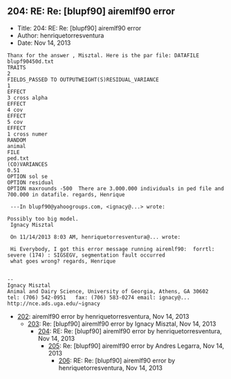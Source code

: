 ## 204: RE: Re: [blupf90] airemlf90 error

- Title: 204: RE: Re: [blupf90] airemlf90 error
- Author: henriquetorresventura
- Date: Nov 14, 2013
```
Thanx for the answer , Misztal. Here is the par file: DATAFILE
blupf90450d.txt
TRAITS
2
FIELDS_PASSED TO OUTPUTWEIGHT(S)RESIDUAL_VARIANCE
1
EFFECT
3 cross alpha
EFFECT
4 cov
EFFECT
5 cov
EFFECT
1 cross numer 
RANDOM
animal
FILE
ped.txt
(CO)VARIANCES
0.51
OPTION sol se
OPTION residual
OPTION maxrounds -500  There are 3.000.000 individuals in ped file and 700.000 in datafile. regards, Henrique

 ---In blupf90@yahoogroups.com, <ignacy@...> wrote:

Possibly too big model. 
 Ignacy Misztal

 On 11/14/2013 8:03 AM, henriquetorresventura@... wrote:
 
 Hi Everybody, I got this error message running airemlf90:  forrtl: severe (174) : SIGSEGV, segmentation fault occurred
 what goes wrong? regards, Henrique 


-- 
Ignacy Misztal
Animal and Dairy Science, University of Georgia, Athens, GA 30602
tel: (706) 542-0951   fax: (706) 583-0274 email: ignacy@...   
http://nce.ads.uga.edu/~ignacy
```

- [202](0202.md): airemlf90 error by henriquetorresventura, Nov 14, 2013
    - [203](0203.md): Re: [blupf90] airemlf90 error by Ignacy Misztal, Nov 14, 2013
        - [204](0204.md): RE: Re: [blupf90] airemlf90 error by henriquetorresventura, Nov 14, 2013
            - [205](0205.md): Re: [blupf90] airemlf90 error by Andres Legarra, Nov 14, 2013
                - [206](0206.md): RE: Re: [blupf90] airemlf90 error by henriquetorresventura, Nov 14, 2013
